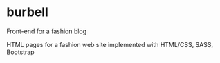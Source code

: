 # burbell
Front-end for a fashion blog

HTML pages for a fashion web site implemented with HTML/CSS, SASS, Bootstrap


